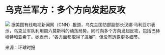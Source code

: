 

# 乌克兰军方：多个方向发起反攻

![](https://inews.gtimg.com/om_bt/OORRV-OZ1r1qcpj81U4wWKBkCytH0d28IjxeSOny84DHoAA/1000)
据美国有线电视新闻网（CNN）报道，乌克兰国防部副部长汉娜·马利亚尔表示，乌克兰军队利用周六莫斯科的动荡局势，同时向多个方向发起反攻，包括巴赫穆特和亚希丁。她表示，“各方面都取得了进展”，但没有透露更多细节。

来源：环球时报

